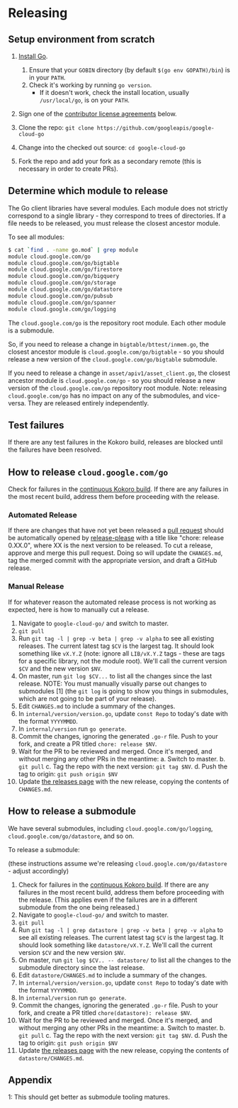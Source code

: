 # Releasing

## Setup environment from scratch

1. [Install Go](https://golang.org/dl/).
    1. Ensure that your `GOBIN` directory (by default `$(go env GOPATH)/bin`)
    is in your `PATH`.
    1. Check it's working by running `go version`.
        * If it doesn't work, check the install location, usually
        `/usr/local/go`, is on your `PATH`.

1. Sign one of the
[contributor license agreements](#contributor-license-agreements) below.

1. Clone the repo:
    `git clone https://github.com/googleapis/google-cloud-go`

1. Change into the checked out source:
    `cd google-cloud-go`

1. Fork the repo and add your fork as a secondary remote (this is necessary in
   order to create PRs).

## Determine which module to release

The Go client libraries have several modules. Each module does not strictly
correspond to a single library - they correspond to trees of directories. If a
file needs to be released, you must release the closest ancestor module.

To see all modules:

```bash
$ cat `find . -name go.mod` | grep module
module cloud.google.com/go
module cloud.google.com/go/bigtable
module cloud.google.com/go/firestore
module cloud.google.com/go/bigquery
module cloud.google.com/go/storage
module cloud.google.com/go/datastore
module cloud.google.com/go/pubsub
module cloud.google.com/go/spanner
module cloud.google.com/go/logging
```

The `cloud.google.com/go` is the repository root module. Each other module is
a submodule.

So, if you need to release a change in `bigtable/bttest/inmem.go`, the closest
ancestor module is `cloud.google.com/go/bigtable` - so you should release a new
version of the `cloud.google.com/go/bigtable` submodule.

If you need to release a change in `asset/apiv1/asset_client.go`, the closest
ancestor module is `cloud.google.com/go` - so you should release a new version
of the `cloud.google.com/go` repository root module. Note: releasing
`cloud.google.com/go` has no impact on any of the submodules, and vice-versa.
They are released entirely independently.

## Test failures

If there are any test failures in the Kokoro build, releases are blocked until
the failures have been resolved.

## How to release `cloud.google.com/go`

Check for failures in the [continuous Kokoro build](http://go/google-cloud-go-continuous).
If there are any failures in the most recent build, address them before
proceeding with the release.

### Automated Release

If there are changes that have not yet been released a
[pull request](https://github.com/googleapis/google-cloud-go/pull/2971) should
be automatically opened by [release-please](https://github.com/googleapis/release-please)
with a title like "chore: release 0.XX.0", where XX is the next version to be
released. To cut a release, approve and merge this pull request. Doing so will
update the `CHANGES.md`, tag the merged commit with the appropriate version,
and draft a GitHub release.

### Manual Release

If for whatever reason the automated release process is not working as expected,
here is how to manually cut a release.

1. Navigate to `google-cloud-go/` and switch to master.
1. `git pull`
1. Run `git tag -l | grep -v beta | grep -v alpha` to see all existing releases.
   The current latest tag `$CV` is the largest tag. It should look something
   like `vX.Y.Z` (note: ignore all `LIB/vX.Y.Z` tags - these are tags for a
   specific library, not the module root). We'll call the current version `$CV`
   and the new version `$NV`.
1. On master, run `git log $CV...` to list all the changes since the last
   release. NOTE: You must manually visually parse out changes to submodules [1]
   (the `git log` is going to show you things in submodules, which are not going
   to be part of your release).
1. Edit `CHANGES.md` to include a summary of the changes.
1. In `internal/version/version.go`, update `const Repo` to today's date with
   the format `YYYYMMDD`.
1. In `internal/version` run `go generate`.
1. Commit the changes, ignoring the generated `.go-r` file. Push to your fork,
   and create a PR titled `chore: release $NV`.
1. Wait for the PR to be reviewed and merged. Once it's merged, and without
   merging any other PRs in the meantime:
   a. Switch to master.
   b. `git pull`
   c. Tag the repo with the next version: `git tag $NV`.
   d. Push the tag to origin:
      `git push origin $NV`
1. Update [the releases page](https://github.com/googleapis/google-cloud-go/releases)
   with the new release, copying the contents of `CHANGES.md`.

## How to release a submodule

We have several submodules, including `cloud.google.com/go/logging`,
`cloud.google.com/go/datastore`, and so on.

To release a submodule:

(these instructions assume we're releasing `cloud.google.com/go/datastore` - adjust accordingly)

1. Check for failures in the
   [continuous Kokoro build](http://go/google-cloud-go-continuous). If there are
   any failures in the most recent build, address them before proceeding with
   the release. (This applies even if the failures are in a different submodule
   from the one being released.)
1. Navigate to `google-cloud-go/` and switch to master.
1. `git pull`
1. Run `git tag -l | grep datastore | grep -v beta | grep -v alpha` to see all
   existing releases. The current latest tag `$CV` is the largest tag. It
   should look something like `datastore/vX.Y.Z`. We'll call the current version
   `$CV` and the new version `$NV`.
1. On master, run `git log $CV.. -- datastore/` to list all the changes to the
   submodule directory since the last release.
1. Edit `datastore/CHANGES.md` to include a summary of the changes.
1. In `internal/version/version.go`, update `const Repo` to today's date with
   the format `YYYYMMDD`.
1. In `internal/version` run `go generate`.
1. Commit the changes, ignoring the generated `.go-r` file. Push to your fork,
   and create a PR titled `chore(datastore): release $NV`.
1. Wait for the PR to be reviewed and merged. Once it's merged, and without
   merging any other PRs in the meantime:
   a. Switch to master.
   b. `git pull`
   c. Tag the repo with the next version: `git tag $NV`.
   d. Push the tag to origin:
      `git push origin $NV`
1. Update [the releases page](https://github.com/googleapis/google-cloud-go/releases)
   with the new release, copying the contents of `datastore/CHANGES.md`.

## Appendix

1: This should get better as submodule tooling matures.
